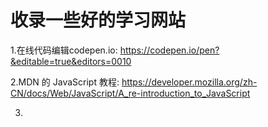 # 收录一些好的学习网站

1.在线代码编辑codepen.io: https://codepen.io/pen?&editable=true&editors=0010

2.MDN 的 JavaScript 教程: https://developer.mozilla.org/zh-CN/docs/Web/JavaScript/A_re-introduction_to_JavaScript

3.